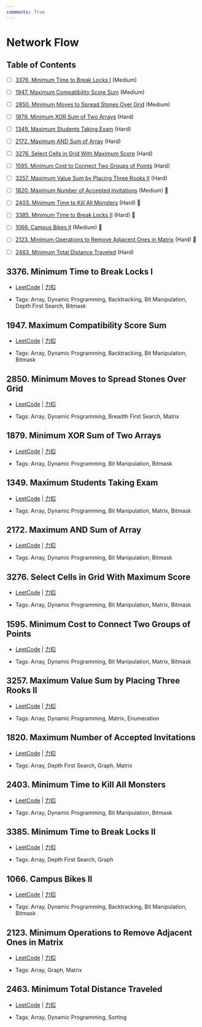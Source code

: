 ```yaml
---
comments: True
---
```


# Network Flow

## Table of Contents

- [ ] [3376. Minimum Time to Break Locks I](#3376-minimum-time-to-break-locks-i) (Medium)
- [ ] [1947. Maximum Compatibility Score Sum](#1947-maximum-compatibility-score-sum) (Medium)
- [ ] [2850. Minimum Moves to Spread Stones Over Grid](#2850-minimum-moves-to-spread-stones-over-grid) (Medium)
- [ ] [1879. Minimum XOR Sum of Two Arrays](#1879-minimum-xor-sum-of-two-arrays) (Hard)
- [ ] [1349. Maximum Students Taking Exam](#1349-maximum-students-taking-exam) (Hard)
- [ ] [2172. Maximum AND Sum of Array](#2172-maximum-and-sum-of-array) (Hard)
- [ ] [3276. Select Cells in Grid With Maximum Score](#3276-select-cells-in-grid-with-maximum-score) (Hard)
- [ ] [1595. Minimum Cost to Connect Two Groups of Points](#1595-minimum-cost-to-connect-two-groups-of-points) (Hard)
- [ ] [3257. Maximum Value Sum by Placing Three Rooks II](#3257-maximum-value-sum-by-placing-three-rooks-ii) (Hard)
- [ ] [1820. Maximum Number of Accepted Invitations](#1820-maximum-number-of-accepted-invitations) (Medium) 👑
- [ ] [2403. Minimum Time to Kill All Monsters](#2403-minimum-time-to-kill-all-monsters) (Hard) 👑
- [ ] [3385. Minimum Time to Break Locks II](#3385-minimum-time-to-break-locks-ii) (Hard) 👑
- [ ] [1066. Campus Bikes II](#1066-campus-bikes-ii) (Medium) 👑
- [ ] [2123. Minimum Operations to Remove Adjacent Ones in Matrix](#2123-minimum-operations-to-remove-adjacent-ones-in-matrix) (Hard) 👑
- [ ] [2463. Minimum Total Distance Traveled](#2463-minimum-total-distance-traveled) (Hard)


## 3376. Minimum Time to Break Locks I

-    [LeetCode](https://leetcode.com/problems/minimum-time-to-break-locks-i/) | [力扣](https://leetcode.cn/problems/minimum-time-to-break-locks-i/)

-   Tags: Array, Dynamic Programming, Backtracking, Bit Manipulation, Depth First Search, Bitmask



## 1947. Maximum Compatibility Score Sum

-    [LeetCode](https://leetcode.com/problems/maximum-compatibility-score-sum/) | [力扣](https://leetcode.cn/problems/maximum-compatibility-score-sum/)

-   Tags: Array, Dynamic Programming, Backtracking, Bit Manipulation, Bitmask



## 2850. Minimum Moves to Spread Stones Over Grid

-    [LeetCode](https://leetcode.com/problems/minimum-moves-to-spread-stones-over-grid/) | [力扣](https://leetcode.cn/problems/minimum-moves-to-spread-stones-over-grid/)

-   Tags: Array, Dynamic Programming, Breadth First Search, Matrix



## 1879. Minimum XOR Sum of Two Arrays

-    [LeetCode](https://leetcode.com/problems/minimum-xor-sum-of-two-arrays/) | [力扣](https://leetcode.cn/problems/minimum-xor-sum-of-two-arrays/)

-   Tags: Array, Dynamic Programming, Bit Manipulation, Bitmask



## 1349. Maximum Students Taking Exam

-    [LeetCode](https://leetcode.com/problems/maximum-students-taking-exam/) | [力扣](https://leetcode.cn/problems/maximum-students-taking-exam/)

-   Tags: Array, Dynamic Programming, Bit Manipulation, Matrix, Bitmask



## 2172. Maximum AND Sum of Array

-    [LeetCode](https://leetcode.com/problems/maximum-and-sum-of-array/) | [力扣](https://leetcode.cn/problems/maximum-and-sum-of-array/)

-   Tags: Array, Dynamic Programming, Bit Manipulation, Bitmask



## 3276. Select Cells in Grid With Maximum Score

-    [LeetCode](https://leetcode.com/problems/select-cells-in-grid-with-maximum-score/) | [力扣](https://leetcode.cn/problems/select-cells-in-grid-with-maximum-score/)

-   Tags: Array, Dynamic Programming, Bit Manipulation, Matrix, Bitmask



## 1595. Minimum Cost to Connect Two Groups of Points

-    [LeetCode](https://leetcode.com/problems/minimum-cost-to-connect-two-groups-of-points/) | [力扣](https://leetcode.cn/problems/minimum-cost-to-connect-two-groups-of-points/)

-   Tags: Array, Dynamic Programming, Bit Manipulation, Matrix, Bitmask



## 3257. Maximum Value Sum by Placing Three Rooks II

-    [LeetCode](https://leetcode.com/problems/maximum-value-sum-by-placing-three-rooks-ii/) | [力扣](https://leetcode.cn/problems/maximum-value-sum-by-placing-three-rooks-ii/)

-   Tags: Array, Dynamic Programming, Matrix, Enumeration



## 1820. Maximum Number of Accepted Invitations

-    [LeetCode](https://leetcode.com/problems/maximum-number-of-accepted-invitations/) | [力扣](https://leetcode.cn/problems/maximum-number-of-accepted-invitations/)

-   Tags: Array, Depth First Search, Graph, Matrix



## 2403. Minimum Time to Kill All Monsters

-    [LeetCode](https://leetcode.com/problems/minimum-time-to-kill-all-monsters/) | [力扣](https://leetcode.cn/problems/minimum-time-to-kill-all-monsters/)

-   Tags: Array, Dynamic Programming, Bit Manipulation, Bitmask



## 3385. Minimum Time to Break Locks II

-    [LeetCode](https://leetcode.com/problems/minimum-time-to-break-locks-ii/) | [力扣](https://leetcode.cn/problems/minimum-time-to-break-locks-ii/)

-   Tags: Array, Depth First Search, Graph



## 1066. Campus Bikes II

-    [LeetCode](https://leetcode.com/problems/campus-bikes-ii/) | [力扣](https://leetcode.cn/problems/campus-bikes-ii/)

-   Tags: Array, Dynamic Programming, Backtracking, Bit Manipulation, Bitmask



## 2123. Minimum Operations to Remove Adjacent Ones in Matrix

-    [LeetCode](https://leetcode.com/problems/minimum-operations-to-remove-adjacent-ones-in-matrix/) | [力扣](https://leetcode.cn/problems/minimum-operations-to-remove-adjacent-ones-in-matrix/)

-   Tags: Array, Graph, Matrix



## 2463. Minimum Total Distance Traveled

-    [LeetCode](https://leetcode.com/problems/minimum-total-distance-traveled/) | [力扣](https://leetcode.cn/problems/minimum-total-distance-traveled/)

-   Tags: Array, Dynamic Programming, Sorting




